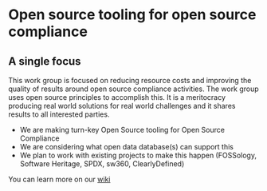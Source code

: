 # Open source tooling for open source compliance

## A single focus
This work group is focused on reducing resource costs and improving the quality of results around open source compliance activities. The work group uses open source principles to accomplish this. It is a meritocracy producing real world solutions for real world challenges and it shares results to all interested parties.

* We are making turn-key Open Source tooling for Open Source Compliance
* We are considering what open data database(s) can support this
* We plan to work with existing projects to make this happen
(FOSSology, Software Heritage, SPDX, sw360, ClearlyDefined)

You can learn more on our [wiki]( https://github.com/Open-Source-Compliance/Sharing-creates-value/wiki)